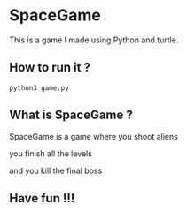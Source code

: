 # SpaceGame

This is a game I made using Python and turtle.

## How to run it ?

```
python3 game.py
```

## What is SpaceGame ?

SpaceGame is a game where you shoot aliens

you finish all the levels

and you kill the final boss

## Have fun !!!


